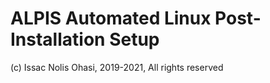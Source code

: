 # ALPIS Automated Linux Post-Installation Setup
(c) Issac Nolis Ohasi, 2019-2021, All rights reserved
